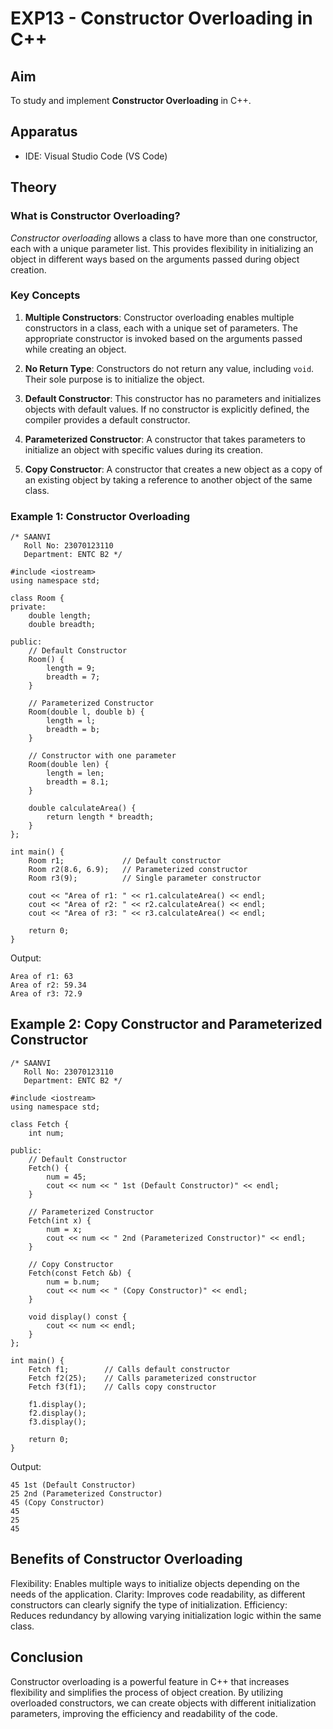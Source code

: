 # EXP13 - Constructor Overloading in C++

## Aim
To study and implement **Constructor Overloading** in C++.

## Apparatus
- IDE: Visual Studio Code (VS Code)

## Theory

### What is Constructor Overloading?

*Constructor overloading* allows a class to have more than one constructor, each with a unique parameter list. This provides flexibility in initializing an object in different ways based on the arguments passed during object creation.

### Key Concepts

1. **Multiple Constructors**: 
   Constructor overloading enables multiple constructors in a class, each with a unique set of parameters. The appropriate constructor is invoked based on the arguments passed while creating an object.

2. **No Return Type**: 
   Constructors do not return any value, including `void`. Their sole purpose is to initialize the object.

3. **Default Constructor**: 
   This constructor has no parameters and initializes objects with default values. If no constructor is explicitly defined, the compiler provides a default constructor.

4. **Parameterized Constructor**: 
   A constructor that takes parameters to initialize an object with specific values during its creation.

5. **Copy Constructor**: 
   A constructor that creates a new object as a copy of an existing object by taking a reference to another object of the same class.

### Example 1: Constructor Overloading

```
/* SAANVI 
   Roll No: 23070123110
   Department: ENTC B2 */

#include <iostream>
using namespace std;

class Room {
private:
    double length;
    double breadth;

public:
    // Default Constructor
    Room() {
        length = 9;
        breadth = 7;
    }

    // Parameterized Constructor
    Room(double l, double b) {
        length = l;
        breadth = b;
    }

    // Constructor with one parameter
    Room(double len) {
        length = len;
        breadth = 8.1;
    }

    double calculateArea() {
        return length * breadth;
    }
};

int main() {
    Room r1;             // Default constructor
    Room r2(8.6, 6.9);   // Parameterized constructor
    Room r3(9);          // Single parameter constructor
       
    cout << "Area of r1: " << r1.calculateArea() << endl;
    cout << "Area of r2: " << r2.calculateArea() << endl;
    cout << "Area of r3: " << r3.calculateArea() << endl;

    return 0;
}
```
Output:
```
Area of r1: 63
Area of r2: 59.34
Area of r3: 72.9
```
## Example 2: Copy Constructor and Parameterized Constructor
```
/* SAANVI 
   Roll No: 23070123110
   Department: ENTC B2 */

#include <iostream>
using namespace std;

class Fetch {
    int num;

public:
    // Default Constructor
    Fetch() {
        num = 45;
        cout << num << " 1st (Default Constructor)" << endl;
    }

    // Parameterized Constructor
    Fetch(int x) {
        num = x;
        cout << num << " 2nd (Parameterized Constructor)" << endl;
    }

    // Copy Constructor
    Fetch(const Fetch &b) {
        num = b.num;
        cout << num << " (Copy Constructor)" << endl;
    }

    void display() const {
        cout << num << endl;
    }
};

int main() {
    Fetch f1;        // Calls default constructor
    Fetch f2(25);    // Calls parameterized constructor
    Fetch f3(f1);    // Calls copy constructor

    f1.display();
    f2.display();
    f3.display();

    return 0;
}
```
Output:
```
45 1st (Default Constructor)
25 2nd (Parameterized Constructor)
45 (Copy Constructor)
45
25
45
```
## Benefits of Constructor Overloading
Flexibility: Enables multiple ways to initialize objects depending on the needs of the application.
Clarity: Improves code readability, as different constructors can clearly signify the type of initialization.
Efficiency: Reduces redundancy by allowing varying initialization logic within the same class.
## Conclusion
Constructor overloading is a powerful feature in C++ that increases flexibility and simplifies the process of object creation. By utilizing overloaded constructors, we can create objects with different initialization parameters, improving the efficiency and readability of the code.
